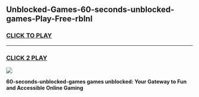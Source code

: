 
## Unblocked-Games-60-seconds-unblocked-games-Play-Free-rblnl
<h3>
<a href="https://premium76.site?title=60-seconds-unblocked-games&ref=10A">CLICK TO PLAY</a></h3>
<hr>

<h3>
<a href="https://premium76.site?title=60-seconds-unblocked-games&ref=10A">CLICK 2 PLAY</a>
  
</h3>

<a href="https://premium76.site?title=60-seconds-unblocked-games&ref=10A"><img src="https://clearcache.store/games.png"></a>


**60-seconds-unblocked-games games unblocked: Your Gateway to Fun and Accessible Online Gaming**
